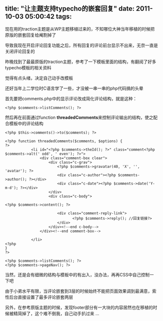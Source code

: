 title: "让主题支持typecho的嵌套回复"
date: 2011-10-03 05:00:42
tags:
---

现在用的traction主题是从WP主题移植过来的，不知哪位大神当年移植的时候把原版的嵌套回复给阉割掉了

导致我现在开启评论回复功能之后，所有回复的评论前台显示不出来，无奈一直是关闭评论回复的

昨晚找到了最最原版的traction主题，参考了一下模板里面的结构，有翻阅了好多typecho模板的相关资料

觉得有点头绪，决定自己动手改模板

还好当年上二学位时C语言学了一些，才没被一串一串的php代码搞的头晕

首先要把comments.php中的显示评论改成简化评论结构，就是这种：

	<?php $comments->listComments(); ?>

然后再在前面通过function **threadedComments**来控制评论输出的结构，使之配合模板中的评论结构<!--more-->

	<?php $this->comments()->to($comments); ?>

	<?php function threadedComments($comments, $options) { 
	?>
				<li id="<?php $comments->theId(); ?>" class="comment<?php $comments->alt(' odd', ' even'); ?>"> 
					<div class="comment-box clear"> 
						<div class="c-grav"> 
							<?php $comments->gravatar(40, 'X', '', 'avatar'); ?>
							<div class="c-author"><?php $comments->author(); ?></div> 
							<div class="c-date"><?php $comments->date('Y-m-d'); ?></div> 
						</div> 
						<div class="c-body"> 

	<?php $comments->content(); ?>

							<div class="comment-reply-link"> 
								   <?php $comments->reply(); //回复链接?>
							</div> 
						</div><!--end c-body--> 
					</div><!--end comment-box--> 

				</li> 
	<?php 
	}
	?>

	<?php $comments->listComments(); ?>
	<?php $comments->pageNav(); ?>

当然，还是会有细微的结构与模板中的有出入，没办法，再再CSS中自己控制一下吧

由于小弟水平有限，当评论嵌套到3层的时候始终不能把页面效果调到最满意，索性后台直接设置了最多评论嵌套两层

另外，在参考原版主题的时候，发现footer部分有一大块的内容居然也在移植的时候被精简掉了，这个难不倒我，自己动手扒过来 ...
